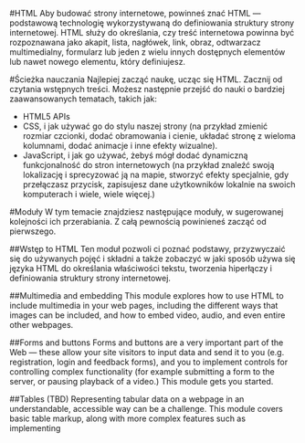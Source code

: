 #HTML
Aby budować strony internetowe, powinneś znać HTML — podstawową technologię wykorzystywaną do definiowania struktury strony internetowej.
HTML służy do określania, czy treść internetowa powinna być rozpoznawana jako akapit, lista, nagłówek, link, obraz, odtwarzacz multimedialny, formularz lub jeden z wielu innych dostępnych elementów lub nawet nowego elementu, który definiujesz.

#Ścieżka nauczania
Najlepiej zacząć naukę, ucząc się HTML. Zacznij od czytania wstępnych treści. Możesz następnie przejść do nauki o bardziej zaawansowanych tematach, takich jak:
+ HTML5 APIs
+ CSS, i jak używać go do stylu naszej strony (na przykład zmienić rozmiar czcionki, dodać obramowania i cienie, układać stronę z wieloma kolumnami, dodać animacje i inne efekty wizualne).
+ JavaScript, i jak go używać, żebyś mógł dodać dynamiczną funkcjonalność do stron internetowych (na przykład znaleźć swoją lokalizację i sprecyzować ją na mapie, stworzyć efekty specjalnie, gdy przełączasz przycisk, zapisujesz dane użytkowników lokalnie na swoich komputerach i wiele, wiele więcej.)

#Moduły
W tym temacie znajdziesz następujące moduły, w sugerowanej kolejności ich przerabiania. Z całą pewnością powinieneś zacząć od pierwszego.

##Wstęp to HTML
Ten moduł pozwoli ci poznać podstawy, przyzwyczaić się do używanych pojęć i składni a także zobaczyć w jaki sposób używa się języka HTML do określania właściwości tekstu, tworzenia hiperłączy i definiowania struktury strony internetowej.

##Multimedia and embedding
This module explores how to use HTML to include multimedia in your web pages, including the different ways that images can be included, and how to embed video, audio, and even entire other webpages.

##Forms and buttons
Forms and buttons are a very important part of the Web — these allow your site visitors to input data and send it to you (e.g. registration, login and feedback forms), and you to implement controls for controlling complex functionality (for example submitting a form to the server, or pausing playback of a video.) This module gets you started.

##Tables (TBD)
Representing tabular data on a webpage in an understandable, accessible way can be a challenge. This module covers basic table markup, along with more complex features such as implementing